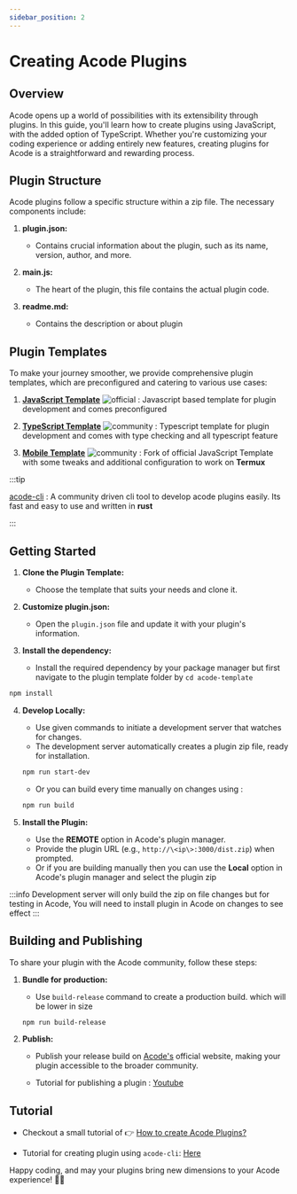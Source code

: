 ```yaml
---
sidebar_position: 2
---
```


# Creating Acode Plugins

## Overview

Acode opens up a world of possibilities with its extensibility through plugins. In this guide, you'll learn how to create plugins using JavaScript, with the added option of TypeScript. Whether you're customizing your coding experience or adding entirely new features, creating plugins for Acode is a straightforward and rewarding process.

## Plugin Structure

Acode plugins follow a specific structure within a zip file. The necessary components include:

1. **plugin.json:**

   - Contains crucial information about the plugin, such as its name, version, author, and more.

2. **main.js:**

   - The heart of the plugin, this file contains the actual plugin code.

3. **readme.md:**
   - Contains the description or about plugin

## Plugin Templates

To make your journey smoother, we provide comprehensive plugin templates, which are preconfigured and catering to various use cases:

1. **[JavaScript Template](https://github.com/deadlyjack/acode-plugin)** ![official](https://img.shields.io/badge/official-brightgreen) : Javascript based template for plugin development and comes preconfigured

2. **[TypeScript Template](https://github.com/bajrangCoder/AcodeTSTemplate)** ![community](https://img.shields.io/badge/community-yellow) : Typescript template for plugin development and comes with type checking and all typescript feature

3. **[Mobile Template](https://github.com/bajrangCoder/acode-plugin-template)** ![community](https://img.shields.io/badge/community-yellow) : Fork of official JavaScript Template with some tweaks and additional configuration to work on **Termux**

:::tip

[acode-cli](https://github.com/coswat/acode-cli) : A community driven cli tool to develop acode plugins easily. Its fast and easy to use and written in **rust**

:::

## Getting Started

1.  **Clone the Plugin Template:**

    - Choose the template that suits your needs and clone it.

2.  **Customize plugin.json:**

    - Open the `plugin.json` file and update it with your plugin's information.

3.  **Install the dependency:**

    - Install the required dependency by your package manager but first navigate to the plugin template folder by `cd acode-template`

   ```bash npm2yarn
   npm install
   ```

4.  **Develop Locally:**

    - Use given commands to initiate a development server that watches for changes.
    - The development server automatically creates a plugin zip file, ready for installation.

    ```bash npm2yarn
    npm run start-dev
    ```
    
    - Or you can build every time manually on changes using :

    ```bash npm2yarn
    npm run build
    ```

5.  **Install the Plugin:**

    - Use the **REMOTE** option in Acode's plugin manager.
    - Provide the plugin URL (e.g., `http://\<ip\>:3000/dist.zip`) when prompted.
    - Or if you are building manually then you can use the **Local** option in Acode's plugin manager and select the plugin zip

:::info
Development server will only build the zip on file changes but for testing in Acode, You will need to install plugin in Acode on changes to see effect
:::

## Building and Publishing

To share your plugin with the Acode community, follow these steps:

1. **Bundle for production:**

   - Use `build-release` command to create a production build. which will be lower in size

   ```bash npm2yarn
   npm run build-release
   ```

2. **Publish:**
   - Publish your release build on [Acode's](https://acode.foxdebug.com) official website, making your plugin accessible to the broader community.

   - Tutorial for publishing a plugin : [Youtube](https://youtube.com/shorts/cxF2pxyN1HM?si=kQ5_BRtIO2RU-zhb)

## Tutorial

- Checkout a small tutorial of 👉 [How to create Acode Plugins?](https://youtu.be/ls--txHX3RQ?si=ZSvJMsb1KFeQA8zd)

- Tutorial for creating plugin using `acode-cli`: [Here](https://youtube.com/shorts/Uyy2dcLx6iI?si=8M-HorDu0YTPJP-J)

Happy coding, and may your plugins bring new dimensions to your Acode experience! 🚀✨
